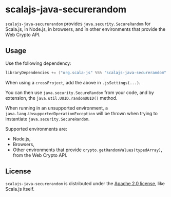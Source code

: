 # scalajs-java-securerandom

`scalajs-java-securerandom` provides `java.security.SecureRandom` for Scala.js, in Node.js, in browsers, and in other environments that provide the Web Crypto API.

## Usage

Use the following dependency:

```scala
libraryDependencies += ("org.scala-js" %%% "scalajs-java-securerandom" % "1.0.0").cross(CrossVersion.for3Use2_13)
```

When using a `crossProject`, add the above in `.jsSettings(...)`.

You can then use `java.security.SecureRandom` from your code, and by extension, the `java.util.UUID.randomUUID()` method.

When running in an unsupported environment, a `java.lang.UnsupportedOperationException` will be thrown when trying to instantiate `java.security.SecureRandom`.

Supported environments are:

* Node.js,
* Browsers,
* Other environments that provide `crypto.getRandomValues(typedArray)`, from the Web Crypto API.

## License

`scalajs-java-securerandom` is distributed under the [Apache 2.0 license](./LICENSE.txt), like Scala.js itself.
